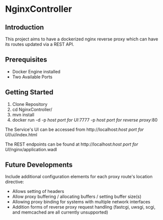 # NginxController

## Introduction
This project aims to have a dockerized nginx reverse proxy which can have its routes updated via a REST API.

## Prerequisites
- Docker Engine installed
- Two Available Ports

## Getting Started
1. Clone Repository
2. cd NginxController/
3. mvn install
4. docker run -d -p *host port for UI*:7777 -p *host port for reverse proxy*:80

The Service's UI can be accessed from http://localhost:*host port for UI*/ui/index.html

The REST endpoints can be found at http://localhost:*host port for UI*/nginx/application.wadl

## Future Developments
Include additional configuration elements for each proxy route's location directive:
- Allows setting of headers
- Allow proxy buffering / allocating buffers / setting buffer size(s)
- Allowing proxy binding for systems with multiple network interfaces
- Addition forms of reverse proxy request handling (fastcgi, uwsgi, scgi, and memcached are all currently unsupported)
